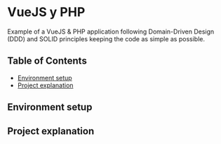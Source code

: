 <h1>VueJS y PHP</h1>

Example of a VueJS & PHP application following Domain-Driven Design (DDD) and SOLID principles keeping the code as simple as possible.

## Table of Contents

* [Environment setup](#-environment-setup)
* [Project explanation](#-project-explanation)

## Environment setup

## Project explanation

